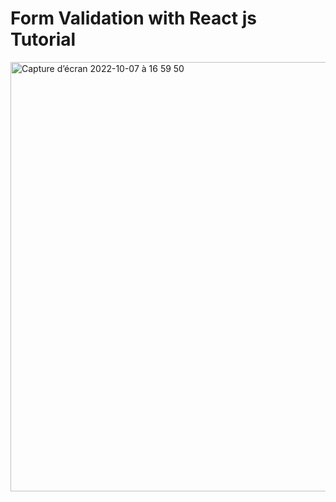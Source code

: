 <h1>Form Validation with React js Tutorial</h1>

<img width="687" alt="Capture d’écran 2022-10-07 à 16 59 50" src="https://user-images.githubusercontent.com/60004408/194584720-219a6858-2be5-431b-89de-66fbc668bf63.png">
